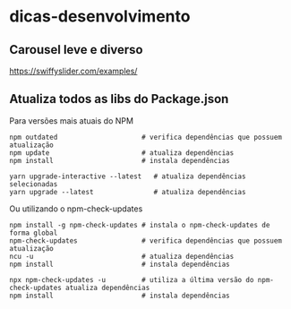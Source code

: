 # dicas-desenvolvimento


## Carousel leve e diverso
https://swiffyslider.com/examples/


## Atualiza todos as libs do Package.json

Para versões mais atuais do NPM

```
npm outdated                     # verifica dependências que possuem atualização
npm update                       # atualiza dependências
npm install                      # instala dependências
```

```
yarn upgrade-interactive --latest   # atualiza dependências selecionadas
yarn upgrade --latest               # atualiza dependências
```

Ou utilizando o npm-check-updates

```
npm install -g npm-check-updates # instala o npm-check-updates de forma global
npm-check-updates                # verifica dependências que possuem atualização
ncu -u                           # atualiza dependências
npm install                      # instala dependências
```

```
npx npm-check-updates -u         # utiliza a última versão do npm-check-updates atualiza dependências
npm install                      # instala dependências
```